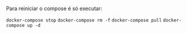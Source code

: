 Para reiniciar o compose é só executar: 

`docker-compose stop`
`docker-compose rm -f`
`docker-compose pull`
`docker-compose up -d`
